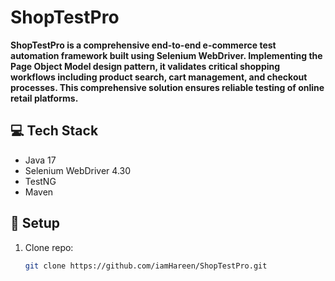 # ShopTestPro

**ShopTestPro is a comprehensive end-to-end e-commerce test automation framework built using Selenium WebDriver. Implementing the Page Object Model design pattern, it validates critical shopping workflows including product search, cart management, and checkout processes. This comprehensive solution ensures reliable testing of online retail platforms.**

## :computer: Tech Stack
- Java 17
- Selenium WebDriver 4.30
- TestNG
- Maven

## :wrench: Setup
1. Clone repo:
   ```bash
   git clone https://github.com/iamHareen/ShopTestPro.git

